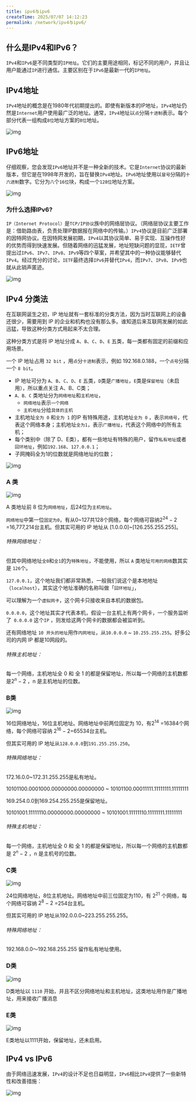 ```yaml
---
title: ipv4与ipv6
createTime: 2025/07/07 14:12:23
permalink: /network/ipv4与ipv6/
---
```


## 什么是IPv4和IPv6？

`IPv4`和`IPv6`是不同类型的`IP地址`。它们的主要用途相同，标记不同的用户，并且让用户能通过`IP`进行通信。主要区别在于`IPv6`是最新一代的`IP地址`。


## IPv4地址

`IPv4`地址的概念是在1980年代初期提出的。即使有新版本的IP地址，`IPv4`地址仍然是`Internet`用户使用最广泛的地址。通常，`IPv4`地址以`点`分隔`十进制`表示。每个部分代表一组构成`8位`地址方案的`8位`地址。

![img](./img/1-1.png)

## IPv6地址

仔细观察，您会发现`IPv6`地址并不是一种全新的技术。它是`Internet`协议的最新版本，但它是在1998年开发的，旨在替换`IPv4`地址。`IPv6`地址使用以`冒号`分隔的`十六进制`数字。它分为`八`个`16位`块，构成一个`128位`地址方案。

![img](./img/1-2.png)



### 为什么选择IPv6?

`IP（Internet Protocol）`是`TCP/IP协议`族中的网络层协议。（网络层协议主要工作是：借助路由表，负责处理IP数据报在网络中的传输。）`IPv4`协议是目前广泛部署的因特网协议。在因特网发展初期，`IPv4`以其协议简单、易于实现、互操作性好的优势而得到快速发展。但随着网络的迅猛发展，地址短缺问题的显现，`IETF`曾提出过`IPv6`、`IPv7`、`IPv8`、`IPv9`等四个草案，并希望其中的一种协议能够替代`IPv4`。经过充分的讨论，`IETF`最终选择`IPv6`并替代`IPv4`，而`IPv7`、`IPv8`、`IPv9`也就从此销声匿迹。

![img](./img/1-3.png)


## IPv4 分类法

在互联网诞生之初，IP 地址就有一套标准的分类方法，因为当时互联网上的设备还很少，需要用到 IP 的企业和机构也没有那么多。谁知道后来互联网发展的如此迅猛，导致这种分类方式用起来不太合理。

这种分类方式是将 IP 地址分成 `A`、`B`、`C`、`D`、`E` 五类，每一类都有固定的前缀和应用场景。

一个 IP 地址占用 `32 bit` ，用`点`分`十进制`表示，例如 192.168.0.188，一个`点号`分隔一个 `8 bit`。

- IP 地址可分为 `A`、`B`、`C`、`D`、`E` 五类，`D`类是`广播地址`，`E`类是`保留地址`（未启用），所以重点关注 A、B、C类；
- `A、B、C` 类地址分为`网络地址`和`主机地址`，
  - `网络地址`表示`一个网络`
  - `主机地址`分给`具体的主机`
- 主机地址`全为 0` 和`全为 1` 的IP 有特殊用途，主机地址`全为 0` ，表示`网络号`，代表这个网络本身；主机地址`全为1`，表示`广播地址`，代表这个网络中的所有主机；
- 每个类别中（除了 D、E类），都有一些地址有特殊的用户，留作`私有地址`或者`回环地址`，例如`192.168`、`127.0.0.1`；
- 子网掩码全为1的位数就是网络地址的位数；

![img](./img/1-5.png ':size=80%')

### A 类

![img](./img/1-6.png ':size=66%')

A 类地址前 8 位为`网络地址`，后24位为`主机地址`。

`网络地址`中第一位`固定为0`，有从0~127共128个网络，每个网络可容纳$2^{24}-2$ =16,777,214台主机。但其实可用的 IP 地址从 [1.0.0.0]~[126.255.255.255]。

######  特殊网络地址：

但其中网络地址`全0`和`全1`的为`特殊地址`，不能使用，所以 `A` 类地址`可用的网络`数其实是 `126`个。

`127.0.0.1`，这个地址我们都非常熟悉，一般我们说这个是本地地址（`localhost`），其实这个地址准确的名称叫做「`回环地址`」，

可以理解为一个`虚拟网卡`，这个网卡只接收来自本机的数据包。

`0.0.0.0`，这个地址其实才代表本机，假设一台主机上有两个网卡，一个服务监听了` 0.0.0.0` 这个`IP` ，则发给这两个网卡的数据都会被监听到。

还有网络地址 `10 开头的地址`用作`内网地址`，从`10.0.0.0` ~ `10.255.255.255`。好多公司的内网 IP 都是10网段的。

###### 特殊主机地址：

每一个网络，主机地址全 0 和 全 1 的都是保留地址，所以每一个网络的主机数都是$2^n-2$ ，n 是主机地址的位数。


### B类

![img](./img/1-7.png ':size=66%')

16位网络地址，16位主机地址。网络地址中前两位固定为 10，有$2^{14}$ =16384个网络，每个网络可容纳 $2^{16}-2$=65534台主机。

但其实可用的 IP 地址从`128.0.0.0`到`191.255.255.250`。

###### 特殊网络地址：

172.16.0.0~172.31.255.255是私有地址。

10101100.0001000.00000000.00000000 ~ 10101100.00011111.11111111.11111111

169.254.0.0到169.254.255.255是保留地址。

10101001.11111110.00000000.00000000 ~ 10101001.11111110.11111111.11111111

###### 特殊主机地址：

每一个网络，主机地址全 0 和 全 1 的都是保留地址，所以每一个网络的主机数都是 $2^n-2$ ，n 是主机号的位数。


### C类

![img](./img/1-8.png ':size=66%')

24位网络地址，8位主机地址。网络地址中前三位固定为110，有 $2^{21}$ 个网络，每个网络可容纳 $2^{8}-2$ =254台主机。

但其实可用的 IP 地址从192.0.0.0~223.255.255.255。

###### 特殊网络地址：

192.168.0.0～192.168.255.255 留作私有地址使用。


### D类

![img](./img/1-9.png ':size=66%')

D类地址以 `1110` 开始，并且不区分网络地址和主机地址，这类地址用作是广播地址，用来接收广播消息

### E类

![img](./img/1-10.png ':size=66%')

E类地址以1111开始，保留地址，还未启用。


## IPv4 vs IPv6

由于网络迅速发展，`IPv4`的设计不足也日益明显，`IPv6`相比`IPv4`提供了一些新特性和改善措施：


![img](./img/1-4.png)